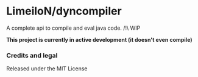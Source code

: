 # LimeiloN/dyncompiler
A complete api to compile and eval java code. /!\ WIP

**This project is currently in active development (it doesn't even compile)**

### Credits and legal
Released under the MIT License